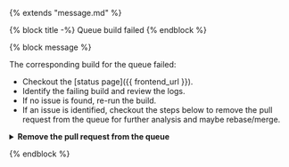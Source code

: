 {% extends "message.md" %}

{% block title -%}
Queue build failed
{% endblock %}

{% block message %}

The corresponding build for the queue failed:

- Checkout the [status page]({{ frontend_url }}).
- Identify the failing build and review the logs.
- If no issue is found, re-run the build.
- If an issue is identified, checkout the steps below to remove
  the pull request from the queue for further analysis and maybe rebase/merge.

<details>
  <summary><b>Remove the pull request from the queue</b></summary>

- Add a `/wait` comment on this pull request.
- Click on login on the [status page]({{ frontend_url }}).
- Go into the [manage]({{ frontend_url }}/manage) page.
- Find the option called `Rebuild the queue` and click on it.
  This will remove the pull request from the queue.
- Wait for the new queue to merge, then update your pull request
  with the latest changes to then work on a proper fix.
- Once the issue is fixed, delete the `/wait` comment and
  follow the usual process to merge the pull request.

</details>


{% endblock %}
